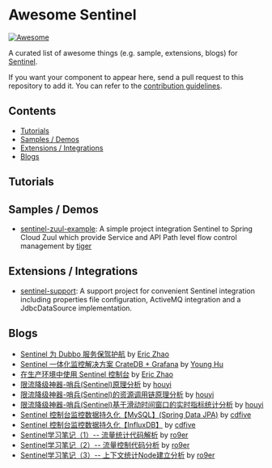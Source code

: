 # Awesome Sentinel

[![Awesome](https://awesome.re/badge-flat.svg)](https://awesome.re)

A curated list of awesome things (e.g. sample, extensions, blogs) for [Sentinel](https://github.com/alibaba/Sentinel).

If you want your component to appear here, send a pull request to this repository to add it. You can refer to the [contribution guidelines](./CONTRIBUTING.md).

## Contents

- [Tutorials](#tutorials)
- [Samples / Demos](#samples--demos)
- [Extensions / Integrations](#extensions--integrations)
- [Blogs](#blogs)

## Tutorials

## Samples / Demos
- [sentinel-zuul-example](https://github.com/tigerMoon/sentinel-zuul-sample): A simple project integration Sentinel to Spring Cloud Zuul which provide Service and API Path level flow control management by [tiger](https://github.com/tigerMoon)

## Extensions / Integrations
- [sentinel-support](https://github.com/cdfive/sentinel-support): A support project for convenient Sentinel integration including properties file configuration, ActiveMQ integration and a JdbcDataSource implementation.

## Blogs

- [Sentinel 为 Dubbo 服务保驾护航](http://dubbo.apache.org/zh-cn/blog/sentinel-introduction-for-dubbo.html) by [Eric Zhao](https://github.com/sczyh30)
- [Sentinel 一体化监控解决方案 CrateDB + Grafana](https://blog.csdn.net/huyong1990/article/details/82392386) by [Young Hu](https://github.com/YoungHu)
- [在生产环境中使用 Sentinel 控制台](https://github.com/alibaba/Sentinel/wiki/%E5%9C%A8%E7%94%9F%E4%BA%A7%E7%8E%AF%E5%A2%83%E4%B8%AD%E4%BD%BF%E7%94%A8-Sentinel-%E6%8E%A7%E5%88%B6%E5%8F%B0) by [Eric Zhao](https://github.com/sczyh30)
- [限流降级神器-哨兵(Sentinel)原理分析](https://mp.weixin.qq.com/s/7_pCkamNv0269e5l9_Wz7w) by [houyi](https://github.com/all4you)
- [限流降级神器-哨兵(Sentinel)的资源调用链原理分析](https://mp.weixin.qq.com/s/UEzwD22YC6jpp02foNSXnw)  by [houyi](https://github.com/all4you)
- [限流降级神器-哨兵(Sentinel)基于滑动时间窗口的实时指标统计分析](https://mp.weixin.qq.com/s/B1_7Kb_CxeKEAv43kdCWOA)  by [houyi](https://github.com/all4you)
- [Sentinel 控制台监控数据持久化【MySQL】(Spring Data JPA)](https://www.cnblogs.com/cdfive2018/p/9838577.html) by [cdfive](https://github.com/cdfive)
- [Sentinel 控制台监控数据持久化【InfluxDB】](https://www.cnblogs.com/cdfive2018/p/9914838.html) by [cdfive](https://github.com/cdfive)
- [Sentinel学习笔记（1）-- 流量统计代码解析](https://www.jianshu.com/p/7936d7a57924)  by [ro9er](https://github.com/ro9er)
- [Sentinel学习笔记（2）-- 流量控制代码分析](https://www.jianshu.com/p/938709e94e43)  by [ro9er](https://github.com/ro9er)
- [Sentinel学习笔记（3）-- 上下文统计Node建立分析](https://www.jianshu.com/p/cfdf525248c1)  by [ro9er](https://github.com/ro9er)
